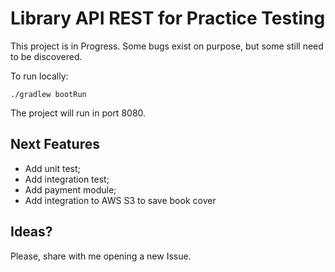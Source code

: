 # Library API REST for Practice Testing

This project is in Progress. Some bugs exist on purpose, but some still need to be discovered.

To run locally:
 ```
 ./gradlew bootRun
 ```

The project will run in port 8080.

## Next Features

* Add unit test;
* Add integration test;
* Add payment module;
* Add integration to AWS S3 to save book cover

## Ideas?

Please, share with me opening a new Issue. 